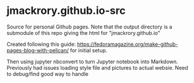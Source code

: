 # jmackrory.github.io-src

Source for personal Github pages.
Note that the output directory is a submodule of this repo
giving the html for "jmackrory.github.io"

Created following this guide: https://fedoramagazine.org/make-github-pages-blog-with-pelican/
for initial setup.

Then using jupyter nbconvert to turn Jupyter notebook into Markdown.
Previously had issues loading style file and pictures to actual websie.
Need to debug/find good way to handle
